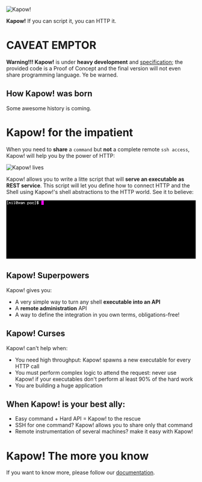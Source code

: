 ![Kapow!](https://trello-attachments.s3.amazonaws.com/5c6edee98297dc18aa4e2b63/960x720/ff8d28fc24af11e3295afa5a9665bdc0/kapow-1601675_960_720.png)

**Kapow!** If you can script it, you can HTTP it.


# CAVEAT EMPTOR

**Warning!!! Kapow!** is under **heavy development** and [specification](/spec/);
the provided code is a Proof of Concept and the final version will not even
share programming language.  Ye be warned.


## How Kapow! was born

Some awesome history is coming.


# Kapow! for the impatient 

When you need to **share** a `command` but **not** a complete remote `ssh
access`, Kapow!  will help you by the power of HTTP:

![Kapow! lives](https://trello-attachments.s3.amazonaws.com/5c824318411d973812cbef67/5ca1af818bc9b53e31696de3/784a183fba3f24872dd97ee28e765922/Kapow!.png)

Kapow! allows you to write a litte script that will **serve an executable as REST
service**.  This script will let you define how to connect HTTP and the  Shell
using Kapow!'s shell abstractions to the HTTP world. See it to believe:

![Kapow! in action](https://github.com/BBVA/kapow/blob/develop/resources/kapow.gif?raw=true)


## Kapow! Superpowers

Kapow! gives you:

 * A very simple way to turn any shell **executable into an API**
 * A **remote administration** API
 * A way to define the integration in you own terms, obligations-free!


## Kapow! Curses

Kapow! can't help when:

 * You need high throughput: Kapow! spawns a new executable for every HTTP call
 * You must perform complex logic to attend the request: never use Kapow! if
   your executables don't perform al least 90% of the hard work
 * You are building a huge application


## When Kapow! is your best ally:

 * Easy command + Hard API = Kapow! to the rescue
 * SSH for one command? Kapow! allows you to share only that command
 * Remote instrumentation of several machines? make it easy with Kapow!


# Kapow! The more you know

If you want to know more, please follow our [documentation](/doc).
